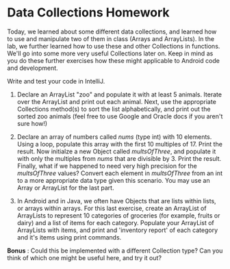 # Data Collections Homework

Today, we learned about some different data collections, and learned how to use and manipulate two of them in class (Arrays and ArrayLists). In the lab, we further learned how to use these and other Collections in functions. We'll go into some more very useful Collections later on. Keep in mind as you do these further exercises how these might applicable to Android code and development.

Write and test your code in IntelliJ.

1) Declare an ArrayList "zoo" and populate it with at least 5 animals. Iterate over the ArrayList and print out each animal. Next, use the appropriate Collections method(s) to sort the list alphabetically, and print out the sorted zoo animals (feel free to use Google and Oracle docs if you aren't sure how!)

2) Declare an array of numbers called _nums_ (type int) with 10 elements. Using a loop, populate this array with the first 10 multiples of 17. Print the result. Now initialze a new Object called _multsOfThree_, and populate it with only the multiples from _nums_ that are divisible by 3. Print the result. Finally, what if we happened to need very high precision for the _multsOfThree_ values? Convert each element in _multsOfThree_ from an int to a more appropriate data type given this scenario. You may use an Array or ArrayList for the last part.

3) In Android and in Java, we often have Objects that are lists within lists, or arrays within arrays. For this last exercise, create an ArrayList of ArrayLists to represent 10 categories of groceries (for example, fruits or dairy) and a list of items for each category. Populate your ArrayList of ArrayLists with items, and print and 'inventory report' of each category and it's items using print commands. 

**Bonus** : Could this be implemented with a different Collection type? Can you think of which one might be useful here, and try it out?


